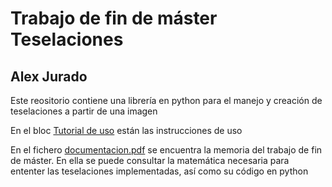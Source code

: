 # Trabajo de fin de máster Teselaciones
## Alex Jurado

Este reositorio contiene una librería en python para el manejo y creación de teselaciones a partir de una imagen

En el bloc [Tutorial de uso](https://github.com/pedritomelenas/TFM-tesselations/blob/master/Tutorial%20de%20uso.ipynb) están las instrucciones de uso

En el fichero [documentacion.pdf](https://github.com/pedritomelenas/TFM-tesselations/blob/master/documentacion.pdf) se encuentra la memoria del trabajo de fin de máster. En ella se puede consultar la matemática necesaria para ententer las teselaciones implementadas, así como su código en python
